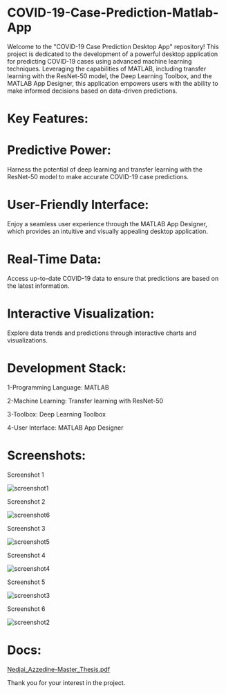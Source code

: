 # COVID-19-Case-Prediction-Matlab-App
Welcome to the "COVID-19 Case Prediction Desktop App" repository! This project is dedicated to the development of a powerful desktop application for predicting COVID-19 cases using advanced machine learning techniques. Leveraging the capabilities of MATLAB, including transfer learning with the ResNet-50 model, the Deep Learning Toolbox, and the MATLAB App Designer, this application empowers users with the ability to make informed decisions based on data-driven predictions.

# Key Features:

# Predictive Power:
Harness the potential of deep learning and transfer learning with the ResNet-50 model to make accurate COVID-19 case predictions.

# User-Friendly Interface:
Enjoy a seamless user experience through the MATLAB App Designer, which provides an intuitive and visually appealing desktop application.

# Real-Time Data:
Access up-to-date COVID-19 data to ensure that predictions are based on the latest information.

# Interactive Visualization:
Explore data trends and predictions through interactive charts and visualizations.



# Development Stack:

1-Programming Language: MATLAB

2-Machine Learning: Transfer learning with ResNet-50

3-Toolbox: Deep Learning Toolbox

4-User Interface: MATLAB App Designer

# Screenshots:

Screenshot 1

![screenshot1](https://github.com/AzzedineNed/COVID-19-Case-Prediction-Desktop-App/assets/121098331/19c98e7b-9513-473e-a52d-27fe7330a2b2)

Screenshot 2

![screenshot6](https://github.com/AzzedineNed/COVID-19-Case-Prediction-Desktop-App/assets/121098331/23c7a403-ee08-4a5b-b2e7-6dcb3a6470cf)


Screenshot 3

![screenshot5](https://github.com/AzzedineNed/COVID-19-Case-Prediction-Desktop-App/assets/121098331/f78aef53-4b20-46cc-ac6f-0fdebbe13e4b)


Screenshot 4

![screenshot4](https://github.com/AzzedineNed/COVID-19-Case-Prediction-Desktop-App/assets/121098331/9a166eee-1434-489c-8ef9-d039e30d0c60)


Screenshot 5

![screenshot3](https://github.com/AzzedineNed/COVID-19-Case-Prediction-Desktop-App/assets/121098331/3710298f-0b3c-457c-8bc3-2519ea4022f0)


Screenshot 6

![screenshot2](https://github.com/AzzedineNed/COVID-19-Case-Prediction-Desktop-App/assets/121098331/833e49f2-0bb6-49bd-822e-e2f8498c197e)



# Docs:
[Nedjai_Azzedine-Master_Thesis.pdf](https://github.com/AzzedineNed/COVID-19-Case-Prediction-Desktop-App/files/12708744/Nedjai_Azzedine-Master_Thesis.pdf)


Thank you for your interest in the project.
